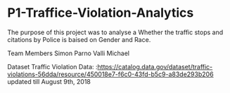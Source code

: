 # P1-Traffice-Violation-Analytics
The purpose of this project was to analyse a Whether the traffic stops and citations by Police is baised on Gender and Race.

Team Members
Simon
Parno
Valli
Michael

Dataset
Traffic Violation Data: :https://catalog.data.gov/dataset/traffic-violations-56dda/resource/450018e7-f6c0-43fd-b5c9-a83de293b206 
updated till August 9th, 2018
